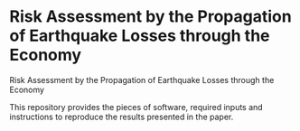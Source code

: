 # Risk Assessment by the Propagation of Earthquake Losses through the Economy
Risk Assessment by the Propagation of Earthquake Losses through the Economy 

This repository provides the pieces of software, required inputs and instructions to reproduce the results presented in the paper.   
